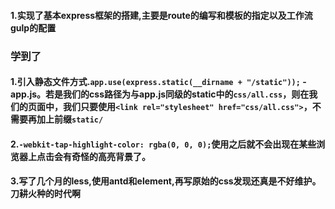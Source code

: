 #### 1.实现了基本express框架的搭建,主要是route的编写和模板的指定以及工作流gulp的配置


### 学到了

#### 1.引入静态文件方式.`app.use(express.static(__dirname + "/static"));`  -  app.js。若是我们的css路径为与app.js同级的static中的`css/all.css`，则在我们的页面中，我们只要使用`<link rel="stylesheet" href="css/all.css">`，不需要再加上前缀`static/`

#### 2.`-webkit-tap-highlight-color: rgba(0, 0, 0);`使用之后就不会出现在某些浏览器上点击会有奇怪的高亮背景了。

#### 3.写了几个月的less,使用antd和element,再写原始的css发现还真是不好维护。刀耕火种的时代啊